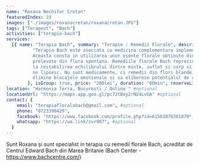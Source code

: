 ```yaml
---
name: "Roxana Nechifor Cretan"
featuredIndex: 19
images: ["./images/roxanacretan/roxanacretan.JPG"]
tags: ["Terapeut", "Bach"]
activities: ["terapia-bach"]
services:
  [{ name: "Terapia Bach", summary: "Terapie : Remedii Florale", description: [
          "Terapia Bach este asociata cu medicina complementara implementata de doctorul Edward Bach.
          Aceasta consta in utilizarea unor esente florale obtinute din ingrediente naturale non-toxice,
          prelevate din flora spontana. Remediile florale Bach reprezinta o forma de terapie care contribuie
          la restabilirea echilibrului dintre minte, suflet si corp si la insusirea unor calitati opuse celor care
          ne lipsesc. Nu sunt medicamente, ci remedii din flori blande, fara contraindicatii, capabile sa
          elimine blocajele emotionale si sa elibereze potentialul de autovindecare pe care il avem cu totii.",
        ], isGroup: true, price: "200lei", duration: "60min", reserveLink: "https://wa.link/zvr907" }]
location: "Harmonia Terra, Bucuresti / Online " #optional
locationUrl: "https://maps.app.goo.gl/pc7JtBoy2rN24LvGA" #optional
contact: {
    email: "terapiafloralabach@gmail.com", #optional
    phone: "0723390429",
    facebook: "https://www.facebook.com/profile.php?id=61561076361879", #optional
    whatsapp: "https://wa.link/zvr907", #optional
  }
---
```


Sunt Roxana și sunt specialist in terapia cu remedii florale Bach, acreditat de Centrul Edward Bach din Marea Britanie (Bach Center - https://www.bachcentre.com/)
